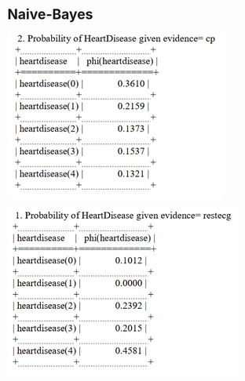 # Naive-Bayes

![Screenshot of a comment on a GitHub issue showing an image, added in the Markdown, of an Octocat smiling and raising a tentacle.](cpred.png)



![Screenshot of a comment on a GitHub issue showing an image, added in the Markdown, of an Octocat smiling and raising a tentacle.](restecg.png)
